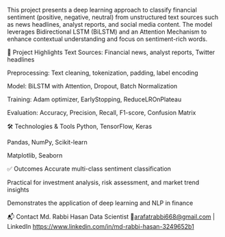 This project presents a deep learning approach to classify financial sentiment (positive, negative, neutral) from unstructured text sources such as news headlines, analyst reports, and social media content. The model leverages Bidirectional LSTM (BiLSTM) and an Attention Mechanism to enhance contextual understanding and focus on sentiment-rich words.

📌 Project Highlights
Text Sources: Financial news, analyst reports, Twitter headlines

Preprocessing: Text cleaning, tokenization, padding, label encoding

Model: BiLSTM with Attention, Dropout, Batch Normalization

Training: Adam optimizer, EarlyStopping, ReduceLROnPlateau

Evaluation: Accuracy, Precision, Recall, F1-score, Confusion Matrix

🛠 Technologies & Tools
Python, TensorFlow, Keras

Pandas, NumPy, Scikit-learn

Matplotlib, Seaborn

✅ Outcomes
Accurate multi-class sentiment classification

Practical for investment analysis, risk assessment, and market trend insights

Demonstrates the application of deep learning and NLP in finance


📬 Contact
Md. Rabbi Hasan
Data Scientist
📧arafatrabbi668@gmail.com | LinkedIn https://www.linkedin.com/in/md-rabbi-hasan-3249652b1

